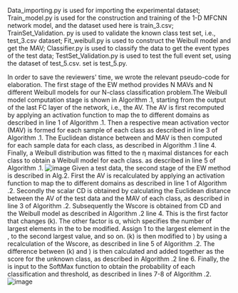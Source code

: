 Data_importing.py is used for importing the experimental dataset; 
Train_model.py is used for the construction and training of the 1-D MFCNN network model, and the dataset used here is train_3.csv; 
TrainSet_Validation. py is used to validate the known class test set, i.e., test_3.csv dataset; 
Fit_weibull.py is used to construct the Weibull model and get the MAV; 
Classifier.py is used to classify the data to get the event types of the test data; 
TestSet_Validation.py is used to test the full event set, using the dataset of test_5.csv. set is test_5.py.


In order to save the reviewers' time, we wrote the relevant pseudo-code for elaboration. The first stage of the EW method provides N MAVs and N different Weibull models for our N-class classification problem.The Weibull model computation stage is shown in Algorithm .1, starting from the output of the last FC layer of the network, i.e., the AV. The AV is first recomputed by applying an activation function to map the  to different domains as described in line 1 of Algorithm .1. Then a respective mean activation vector (MAV) is formed for each sample of each class as described in line 3 of Algorithm .1. The Euclidean distance between  and MAV is then computed for each sample data for each class, as described in Algorithm .1 line 4. Finally, a Weibull distribution was fitted to the η maximal distances for each class to obtain a Weibull model for each class. as described in line 5 of Algorithm .1.
![image](https://github.com/Donglul9/1-D-MFEWnet/assets/154125395/a925c739-3180-4a3c-9df4-51bdd8eab35f)
Given a test data, the second stage of the EW method is described in Alg.2. First the AV is recalculated by applying an activation function to map the  to different domains as described in line 1 of Algorithm .2. Secondly the scalar CD is obtained by calculating the Euclidean distance between the AV of the test data and the MAV of each class, as described in line 3 of Algorithm .2. Subsequently the Wscore is obtained from CD and the Weibull model as described in Algorithm .2 line 4. This is the first factor that changes (k). The other factor is α, which specifies the number of largest elements in the  to be modified. Assign 1 to the largest element in the ,  to the second largest value, and so on. (k) is then modified to ) by using a recalculation of the Wscore, as described in line 5 of Algorithm .2. The difference between (k) and ) is then calculated and added together as the score for the unknown class, as described in Algorithm .2 line 6. Finally, the  is input to the SoftMax function to obtain the probability of each classification and threshold, as described in lines 7-8 of Algorithm .2.
![image](https://github.com/Donglul9/1-D-MFEWnet/assets/154125395/0571f651-1c3a-4df9-bc0c-8b92e8963674)
